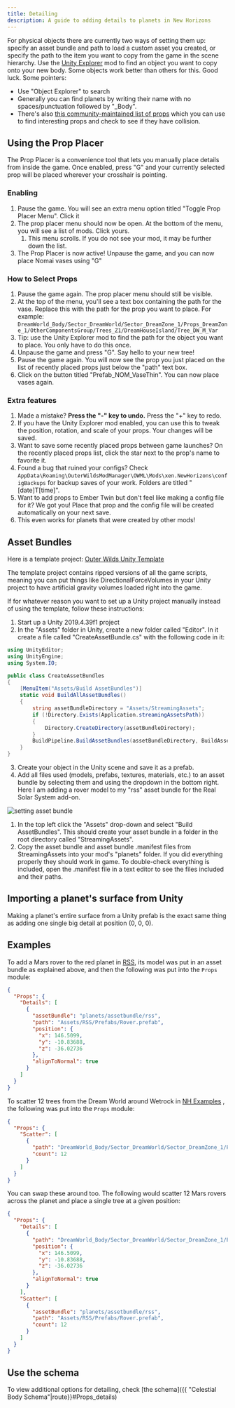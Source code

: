 ```yaml
---
title: Detailing
description: A guide to adding details to planets in New Horizons
---
```


For physical objects there are currently two ways of setting them up: specify an asset bundle and path to load a custom asset you created, or specify the path to the item you want to copy from the game in the scene hierarchy. Use the [Unity Explorer](https://outerwildsmods.com/mods/unityexplorer) mod to find an object you want to copy onto your new body. Some objects work better than others for this. Good luck. Some pointers:

- Use "Object Explorer" to search
- Generally you can find planets by writing their name with no spaces/punctuation followed by "_Body".
- There's also [this community-maintained list of props](https://docs.google.com/spreadsheets/d/1VJaglB1kRL0VqaXhvXepIeymo93zqhWex-j7_QDm6NE/edit?usp=sharing) which you can use to find interesting props and check to see if they have collision.

## Using the Prop Placer

The Prop Placer is a convenience tool that lets you manually place details from inside the game. Once enabled, press "G" and your currently selected prop will be placed wherever your crosshair is pointing.

### Enabling

1. Pause the game. You will see an extra menu option titled "Toggle Prop Placer Menu". Click it
2. The prop placer menu should now be open. At the bottom of the menu, you will see a list of mods. Click yours.
   1. This menu scrolls. If you do not see your mod, it may be further down the list.
3. The Prop Placer is now active! Unpause the game, and you can now place Nomai vases using "G"

### How to Select Props

1. Pause the game again. The prop placer menu should still be visible.
2. At the top of the menu, you'll see a text box containing the path for the vase. Replace this with the path for the prop you want to place. For example: `DreamWorld_Body/Sector_DreamWorld/Sector_DreamZone_1/Props_DreamZone_1/OtherComponentsGroup/Trees_Z1/DreamHouseIsland/Tree_DW_M_Var`
3. Tip: use the Unity Explorer mod to find the path for the object you want to place. You only have to do this once.
4. Unpause the game and press "G". Say hello to your new tree!
5. Pause the game again. You will now see the prop you just placed on the list of recently placed props just below the "path" text box.
6. Click on the button titled "Prefab_NOM_VaseThin". You can now place vases again.

### Extra features

1. Made a mistake? **Press the "-" key to undo.** Press the "+" key to redo.  
2. If you have the Unity Explorer mod enabled, you can use this to tweak the position, rotation, and scale of your props. Your changes will be saved.  
3. Want to save some recently placed props between game launches? On the recently placed props list, click the star next to the prop's name to favorite it.  
4. Found a bug that ruined your configs? Check `AppData\Roaming\OuterWildsModManager\OWML\Mods\xen.NewHorizons\configBackups` for backup saves of your work. Folders are titled "\[date\]T\[time\]".  
5. Want to add props to Ember Twin but don't feel like making a config file for it? We got you! Place that prop and the config file will be created automatically on your next save.  
6. This even works for planets that were created by other mods!

## Asset Bundles

Here is a template project: [Outer Wilds Unity Template](https://github.com/xen-42/outer-wilds-unity-template)

The template project contains ripped versions of all the game scripts, meaning you can put things like DirectionalForceVolumes in your Unity project to have artificial gravity volumes loaded right into the game.

If for whatever reason you want to set up a Unity project manually instead of using the template, follow these instructions:

1. Start up a Unity 2019.4.39f1 project
2. In the "Assets" folder in Unity, create a new folder called "Editor". In it create a file called "CreateAssetBundle.cs" with the following code in it:

```cs
using UnityEditor;
using UnityEngine;
using System.IO;

public class CreateAssetBundles
{
    [MenuItem("Assets/Build AssetBundles")]
    static void BuildAllAssetBundles()
    {
        string assetBundleDirectory = "Assets/StreamingAssets";
        if (!Directory.Exists(Application.streamingAssetsPath))
        {
            Directory.CreateDirectory(assetBundleDirectory);
        }
        BuildPipeline.BuildAssetBundles(assetBundleDirectory, BuildAssetBundleOptions.None, BuildTarget.StandaloneWindows64);
    }
}
```

3. Create your object in the Unity scene and save it as a prefab.
4. Add all files used (models, prefabs, textures, materials, etc.) to an asset bundle by selecting them and using the dropdown in the bottom right. Here I am adding a rover model to my "rss" asset bundle for the Real Solar System add-on.

![setting asset bundle](/details/asset_bundle.webp)

1. In the top left click the "Assets" drop-down and select "Build AssetBundles". This should create your asset bundle in a folder in the root directory called "StreamingAssets".
2. Copy the asset bundle and asset bundle .manifest files from StreamingAssets into your mod's "planets" folder. If you did everything properly they should work in game. To double-check everything is included, open the .manifest file in a text editor to see the files included and their paths.

## Importing a planet's surface from Unity

Making a planet's entire surface from a Unity prefab is the exact same thing as adding one single big detail at position (0, 0, 0).  

## Examples

To add a Mars rover to the red planet in [RSS](https://github.com/xen-42/outer-wilds-real-solar-system), its model was put in an asset bundle as explained above, and then the following was put into the `Props` module:

```json
{
  "Props": {
    "Details": [
      {
        "assetBundle": "planets/assetbundle/rss",
        "path": "Assets/RSS/Prefabs/Rover.prefab",
        "position": {
          "x": 146.5099,
          "y": -10.83688,
          "z": -36.02736
        },
        "alignToNormal": true
      }
    ]
  }
}
```

To scatter 12 trees from the Dream World around Wetrock in [NH Examples](https://github.com/xen-42/ow-new-horizons-examples) , the following was put into the `Props` module:

```json
{
  "Props": {
    "Scatter": [
      {
        "path": "DreamWorld_Body/Sector_DreamWorld/Sector_DreamZone_1/Props_DreamZone_1/OtherComponentsGroup/Trees_Z1/DreamHouseIsland/Tree_DW_M_Var",
        "count": 12
      }
    ]
  }
}
```

You can swap these around too. The following would scatter 12 Mars rovers across the planet and place a single tree at a given position:

```json
{
  "Props": {
    "Details": [
      {
        "path": "DreamWorld_Body/Sector_DreamWorld/Sector_DreamZone_1/Props_DreamZone_1/OtherComponentsGroup/Trees_Z1/DreamHouseIsland/Tree_DW_M_Var",
        "position": {
          "x": 146.5099,
          "y": -10.83688,
          "z": -36.02736
        },
        "alignToNormal": true
      }
    ],
    "Scatter": [
      {
        "assetBundle": "planets/assetbundle/rss",
        "path": "Assets/RSS/Prefabs/Rover.prefab",
        "count": 12
      }
    ]
  }
}
```

## Use the schema

To view additional options for detailing, check [the schema]({{ "Celestial Body Schema"|route}}#Props_details)
